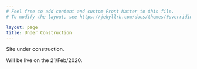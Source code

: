 ```yaml
---
# Feel free to add content and custom Front Matter to this file.
# To modify the layout, see https://jekyllrb.com/docs/themes/#overriding-theme-defaults

layout: page
title: Under Construction
---
```


Site under construction.

Will be live on the 21/Feb/2020.

